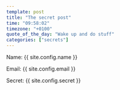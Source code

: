 ```yaml
---
template: post
title: "The secret post"
time: "09:58:02"
timezone: "+0100"
quote_of_the_day: "Wake up and do stuff"
categories: ["secrets"]
---
```


Name: {{ site.config.name }}

Email: {{ site.config.email }}

Secret: {{ site.config.secret }}
